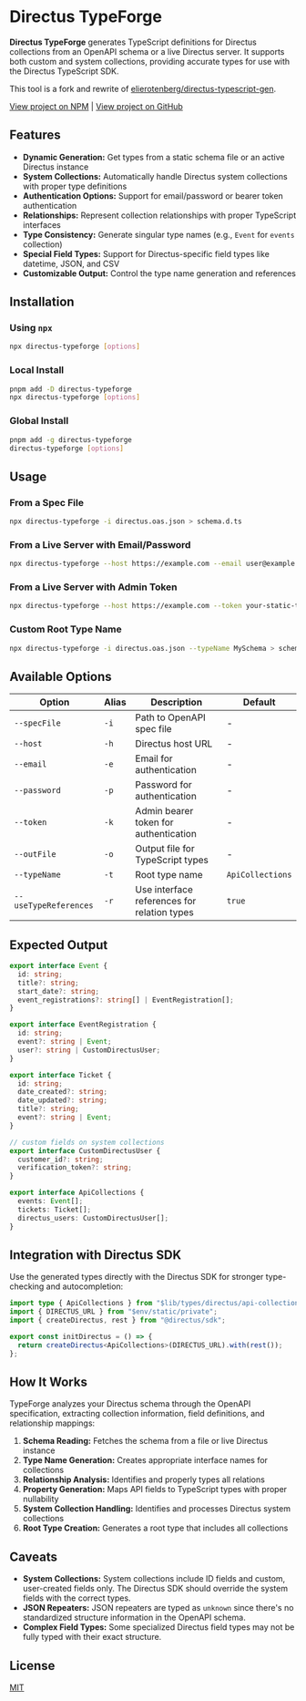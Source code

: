 # Directus TypeForge

**Directus TypeForge** generates TypeScript definitions for Directus collections
from an OpenAPI schema or a live Directus server. It supports both custom and
system collections, providing accurate types for use with the Directus
TypeScript SDK.

This tool is a fork and rewrite of
[elierotenberg/directus-typescript-gen](https://github.com/elierotenberg/directus-typescript-gen).

[View project on NPM](https://www.npmjs.com/package/directus-typeforge) |
[View project on GitHub](https://github.com/StephenGunn/directus-typeforge)

## Features

- **Dynamic Generation:** Get types from a static schema file or an active
  Directus instance
- **System Collections:** Automatically handle Directus system collections with
  proper type definitions
- **Authentication Options:** Support for email/password or bearer token
  authentication
- **Relationships:** Represent collection relationships with proper TypeScript
  interfaces
- **Type Consistency:** Generate singular type names (e.g., `Event` for `events`
  collection)
- **Special Field Types:** Support for Directus-specific field types like
  datetime, JSON, and CSV
- **Customizable Output:** Control the type name generation and references

## Installation

### Using `npx`

```bash
npx directus-typeforge [options]
```

### Local Install

```bash
pnpm add -D directus-typeforge
npx directus-typeforge [options]
```

### Global Install

```bash
pnpm add -g directus-typeforge
directus-typeforge [options]
```

## Usage

### From a Spec File

```bash
npx directus-typeforge -i directus.oas.json > schema.d.ts
```

### From a Live Server with Email/Password

```bash
npx directus-typeforge --host https://example.com --email user@example.com --password pass123 --outFile schema.d.ts
```

### From a Live Server with Admin Token

```bash
npx directus-typeforge --host https://example.com --token your-static-token --outFile schema.d.ts
```

### Custom Root Type Name

```bash
npx directus-typeforge -i directus.oas.json --typeName MySchema > schema.d.ts
```

## Available Options

| Option                | Alias | Description                                 | Default          |
| --------------------- | ----- | ------------------------------------------- | ---------------- |
| `--specFile`          | `-i`  | Path to OpenAPI spec file                   | -                |
| `--host`              | `-h`  | Directus host URL                           | -                |
| `--email`             | `-e`  | Email for authentication                    | -                |
| `--password`          | `-p`  | Password for authentication                 | -                |
| `--token`             | `-k`  | Admin bearer token for authentication       | -                |
| `--outFile`           | `-o`  | Output file for TypeScript types            | -                |
| `--typeName`          | `-t`  | Root type name                              | `ApiCollections` |
| `--useTypeReferences` | `-r`  | Use interface references for relation types | `true`           |

## Expected Output

```typescript
export interface Event {
  id: string;
  title?: string;
  start_date?: string;
  event_registrations?: string[] | EventRegistration[];
}

export interface EventRegistration {
  id: string;
  event?: string | Event;
  user?: string | CustomDirectusUser;
}

export interface Ticket {
  id: string;
  date_created?: string;
  date_updated?: string;
  title?: string;
  event?: string | Event;
}

// custom fields on system collections
export interface CustomDirectusUser {
  customer_id?: string;
  verification_token?: string;
}

export interface ApiCollections {
  events: Event[];
  tickets: Ticket[];
  directus_users: CustomDirectusUser[];
}
```

## Integration with Directus SDK

Use the generated types directly with the Directus SDK for stronger
type-checking and autocompletion:

```typescript
import type { ApiCollections } from "$lib/types/directus/api-collection";
import { DIRECTUS_URL } from "$env/static/private";
import { createDirectus, rest } from "@directus/sdk";

export const initDirectus = () => {
  return createDirectus<ApiCollections>(DIRECTUS_URL).with(rest());
};
```

## How It Works

TypeForge analyzes your Directus schema through the OpenAPI specification,
extracting collection information, field definitions, and relationship mappings:

1. **Schema Reading:** Fetches the schema from a file or live Directus instance
2. **Type Name Generation:** Creates appropriate interface names for collections
3. **Relationship Analysis:** Identifies and properly types all relations
4. **Property Generation:** Maps API fields to TypeScript types with proper
   nullability
5. **System Collection Handling:** Identifies and processes Directus system
   collections
6. **Root Type Creation:** Generates a root type that includes all collections

## Caveats

- **System Collections:** System collections include ID fields and custom,
  user-created fields only. The Directus SDK should override the system fields
  with the correct types.
- **JSON Repeaters:** JSON repeaters are typed as `unknown` since there's no
  standardized structure information in the OpenAPI schema.
- **Complex Field Types:** Some specialized Directus field types may not be
  fully typed with their exact structure.

## License

[MIT](LICENSE.md)
